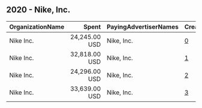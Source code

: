 ## 2020 - Nike, Inc. 
|OrganizationName|Spent|PayingAdvertiserNames|CreativeUrls|Impressions|Genders|AgeBrackets|CountryCodes|BillingAddresses|CandidateBallotInformation|
|:---|---:|:---|:---|---:|:---|:---|:---|:---|:---|
|Nike  Inc.|24,245.00 USD|Nike, Inc.|[0](https://www.snap.com/political-ads/asset/3c81c2010d8a5ef0b2da1e4aea1463075c194d16f242ccd0934d979b491d1d25?mediaType=mp4)|5,004,158||18-24|united states|"3005 SW 154th Terrace,Beaverton,97006,US"||
|Nike  Inc.|32,818.00 USD|Nike, Inc.|[1](https://www.snap.com/political-ads/asset/3c81c2010d8a5ef0b2da1e4aea1463075c194d16f242ccd0934d979b491d1d25?mediaType=mp4)|5,249,404||18-24|united states|"3005 SW 154th Terrace,Beaverton,97006,US"||
|Nike  Inc.|24,296.00 USD|Nike, Inc.|[2](https://www.snap.com/political-ads/asset/3c81c2010d8a5ef0b2da1e4aea1463075c194d16f242ccd0934d979b491d1d25?mediaType=mp4)|5,309,470||18-24|united states|"3005 SW 154th Terrace,Beaverton,97006,US"||
|Nike  Inc.|33,639.00 USD|Nike, Inc.|[3](https://www.snap.com/political-ads/asset/3c81c2010d8a5ef0b2da1e4aea1463075c194d16f242ccd0934d979b491d1d25?mediaType=mp4)|5,729,160||18-24|united states|"3005 SW 154th Terrace,Beaverton,97006,US"||

